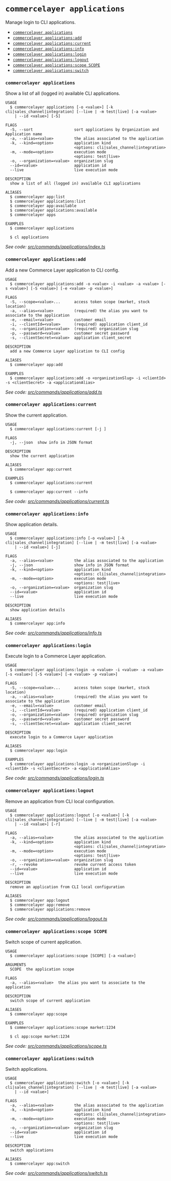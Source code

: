 `commercelayer applications`
============================

Manage login to CLI applications.

* [`commercelayer applications`](#commercelayer-applications)
* [`commercelayer applications:add`](#commercelayer-applicationsadd)
* [`commercelayer applications:current`](#commercelayer-applicationscurrent)
* [`commercelayer applications:info`](#commercelayer-applicationsinfo)
* [`commercelayer applications:login`](#commercelayer-applicationslogin)
* [`commercelayer applications:logout`](#commercelayer-applicationslogout)
* [`commercelayer applications:scope SCOPE`](#commercelayer-applicationsscope-scope)
* [`commercelayer applications:switch`](#commercelayer-applicationsswitch)

### `commercelayer applications`

Show a list of all (logged in) available CLI applications.

```sh-session
USAGE
  $ commercelayer applications [-o <value>] [-k cli|sales_channel|integration] [--live | -m test|live] [-a <value>
    | --id <value>] [-S]

FLAGS
  -S, --sort                  sort applications by Organization and Application name
  -a, --alias=<value>         the alias associated to the application
  -k, --kind=<option>         application kind
                              <options: cli|sales_channel|integration>
  -m, --mode=<option>         execution mode
                              <options: test|live>
  -o, --organization=<value>  organization slug
  --id=<value>                application id
  --live                      live execution mode

DESCRIPTION
  show a list of all (logged in) available CLI applications

ALIASES
  $ commercelayer app:list
  $ commercelayer applications:list
  $ commercelayer app:available
  $ commercelayer applications:available
  $ commercelayer apps

EXAMPLES
  $ commercelayer applications

  $ cl applications
```

_See code: [src/commands/applications/index.ts](https://github.com/commercelayer/commercelayer-cli/blob/main/src/commands/applications/index.ts)_

### `commercelayer applications:add`

Add a new Commerce Layer application to CLI config.

```sh-session
USAGE
  $ commercelayer applications:add -o <value> -i <value> -a <value> [-s <value>] [-S <value>] [-e <value> -p <value>]

FLAGS
  -S, --scope=<value>...      access token scope (market, stock location)
  -a, --alias=<value>         (required) the alias you want to associate to the application
  -e, --email=<value>         customer email
  -i, --clientId=<value>      (required) application client_id
  -o, --organization=<value>  (required) organization slug
  -p, --password=<value>      customer secret password
  -s, --clientSecret=<value>  application client_secret

DESCRIPTION
  add a new Commerce Layer application to CLI config

ALIASES
  $ commercelayer app:add

EXAMPLES
  $ commercelayer applications:add -o <organizationSlug> -i <clientId> -s <clientSecret> -a <applicationAlias>
```

_See code: [src/commands/applications/add.ts](https://github.com/commercelayer/commercelayer-cli/blob/main/src/commands/applications/add.ts)_

### `commercelayer applications:current`

Show the current application.

```sh-session
USAGE
  $ commercelayer applications:current [-j ]

FLAGS
  -j, --json  show info in JSON format

DESCRIPTION
  show the current application

ALIASES
  $ commercelayer app:current

EXAMPLES
  $ commercelayer applications:current

  $ commercelayer app:current --info
```

_See code: [src/commands/applications/current.ts](https://github.com/commercelayer/commercelayer-cli/blob/main/src/commands/applications/current.ts)_

### `commercelayer applications:info`

Show application details.

```sh-session
USAGE
  $ commercelayer applications:info [-o <value>] [-k cli|sales_channel|integration] [--live | -m test|live] [-a <value>
    | --id <value>] [-j]

FLAGS
  -a, --alias=<value>         the alias associated to the application
  -j, --json                  show info in JSON format
  -k, --kind=<option>         application kind
                              <options: cli|sales_channel|integration>
  -m, --mode=<option>         execution mode
                              <options: test|live>
  -o, --organization=<value>  organization slug
  --id=<value>                application id
  --live                      live execution mode

DESCRIPTION
  show application details

ALIASES
  $ commercelayer app:info
```

_See code: [src/commands/applications/info.ts](https://github.com/commercelayer/commercelayer-cli/blob/main/src/commands/applications/info.ts)_

### `commercelayer applications:login`

Execute login to a Commerce Layer application.

```sh-session
USAGE
  $ commercelayer applications:login -o <value> -i <value> -a <value> [-s <value>] [-S <value>] [-e <value> -p <value>]

FLAGS
  -S, --scope=<value>...      access token scope (market, stock location)
  -a, --alias=<value>         (required) the alias you want to associate to the application
  -e, --email=<value>         customer email
  -i, --clientId=<value>      (required) application client_id
  -o, --organization=<value>  (required) organization slug
  -p, --password=<value>      customer secret password
  -s, --clientSecret=<value>  application client_secret

DESCRIPTION
  execute login to a Commerce Layer application

ALIASES
  $ commercelayer app:login

EXAMPLES
  $ commercelayer applications:login -o <organizationSlug> -i <clientId> -s <clientSecret> -a <applicationAlias>
```

_See code: [src/commands/applications/login.ts](https://github.com/commercelayer/commercelayer-cli/blob/main/src/commands/applications/login.ts)_

### `commercelayer applications:logout`

Remove an application from CLI local configuration.

```sh-session
USAGE
  $ commercelayer applications:logout [-o <value>] [-k cli|sales_channel|integration] [--live | -m test|live] [-a <value>
    | --id <value>] [-r]

FLAGS
  -a, --alias=<value>         the alias associated to the application
  -k, --kind=<option>         application kind
                              <options: cli|sales_channel|integration>
  -m, --mode=<option>         execution mode
                              <options: test|live>
  -o, --organization=<value>  organization slug
  -r, --revoke                revoke current access token
  --id=<value>                application id
  --live                      live execution mode

DESCRIPTION
  remove an application from CLI local configuration

ALIASES
  $ commercelayer app:logout
  $ commercelayer app:remove
  $ commercelayer applications:remove
```

_See code: [src/commands/applications/logout.ts](https://github.com/commercelayer/commercelayer-cli/blob/main/src/commands/applications/logout.ts)_

### `commercelayer applications:scope SCOPE`

Switch scope of current application.

```sh-session
USAGE
  $ commercelayer applications:scope [SCOPE] [-a <value>]

ARGUMENTS
  SCOPE  the application scope

FLAGS
  -a, --alias=<value>  the alias you want to associate to the application

DESCRIPTION
  switch scope of current application

ALIASES
  $ commercelayer app:scope

EXAMPLES
  $ commercelayer applications:scope market:1234

  $ cl app:scope market:1234
```

_See code: [src/commands/applications/scope.ts](https://github.com/commercelayer/commercelayer-cli/blob/main/src/commands/applications/scope.ts)_

### `commercelayer applications:switch`

Switch applications.

```sh-session
USAGE
  $ commercelayer applications:switch [-o <value>] [-k cli|sales_channel|integration] [--live | -m test|live] [-a <value>
    | --id <value>]

FLAGS
  -a, --alias=<value>         the alias associated to the application
  -k, --kind=<option>         application kind
                              <options: cli|sales_channel|integration>
  -m, --mode=<option>         execution mode
                              <options: test|live>
  -o, --organization=<value>  organization slug
  --id=<value>                application id
  --live                      live execution mode

DESCRIPTION
  switch applications

ALIASES
  $ commercelayer app:switch
```

_See code: [src/commands/applications/switch.ts](https://github.com/commercelayer/commercelayer-cli/blob/main/src/commands/applications/switch.ts)_
